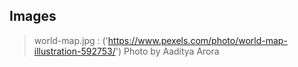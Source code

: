 ## Images

> world-map.jpg : ('https://www.pexels.com/photo/world-map-illustration-592753/') Photo by Aaditya Arora